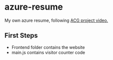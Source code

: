 # azure-resume
My own azure resume, following [ACG project video.](https://www.youtube.com/watch?v=ieYrBWmkfno)

## First Steps

- Frontend folder contains the website
- main.js contains visitor counter code

